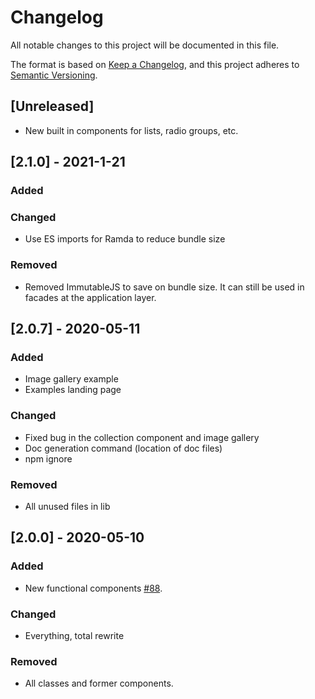 # Changelog
All notable changes to this project will be documented in this file.

The format is based on [Keep a Changelog](https://keepachangelog.com/en/1.0.0/),
and this project adheres to [Semantic Versioning](https://semver.org/spec/v2.0.0.html).

## [Unreleased]
- New built in components for lists, radio groups, etc.

## [2.1.0] - 2021-1-21

### Added

### Changed
- Use ES imports for Ramda to reduce bundle size

### Removed
- Removed ImmutableJS to save on bundle size. It can still be used in facades at the application layer.

## [2.0.7] - 2020-05-11

### Added
- Image gallery example
- Examples landing page

### Changed
- Fixed bug in the collection component and image gallery
- Doc generation command (location of doc files)
- npm ignore

### Removed
- All unused files in lib

## [2.0.0] - 2020-05-10

### Added
- New functional components [#88](https://github.com/doriansmiley/lotusJS/issues/88).

### Changed
- Everything, total rewrite

### Removed
- All classes and former components.

